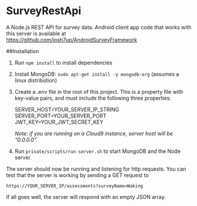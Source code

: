 # SurveyRestApi

A Node.js REST API for survey data. Android client app code that works with this server is available at https://github.com/josh7up/AndroidSurveyFramework

##Installation

1) Run `npm install` to install dependencies

2) Install MongoDB: `sudo apt-get install -y mongodb-org` (assumes a linux distribution)

3) Create a .env file in the root of this project. This is a property file with key-value pairs, and must include the following three properties:

    SERVER_HOST=YOUR_SERVER_IP_STRING
    SERVER_PORT=YOUR_SERVER_PORT
    JWT_KEY=YOUR_JWT_SECRET_KEY

   *Note: if you are running on a Cloud9 instance, server host will be "0.0.0.0".*

4) Run `private/scripts/run-server.sh` to start MongoDB and the Node server.
   
The server should now be running and listening for http requests. You can test that the server is working by sending a GET request to 

    https://YOUR_SERVER_IP/assessments?surveyName=Waking

If all goes well, the server will respond with an empty JSON array.

